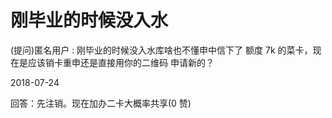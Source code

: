 # 刚毕业的时候没入水

(提问)匿名用户 : 刚毕业的时候没入水库啥也不懂申中信下了 额度 7k 的菜卡，现在是应该销卡重申还是直接用你的二维码 申请新的？

2018-07-24

回答：先注销。现在加办二卡大概率共享(0 赞)